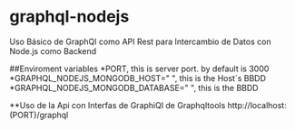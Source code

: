 # graphql-nodejs
Uso Básico de GraphQl como API Rest para Intercambio de Datos con Node.js como Backend

##Enviroment variables
*PORT, this is server port. by default is 3000 
*GRAPHQL_NODEJS_MONGODB_HOST=" ", this is the Host´s BBDD 
*GRAPHQL_NODEJS_MONGODB_DATABASE=" ", this is the BBDD

**Uso de la Api con Interfas de GraphiQl de Graphqltools
http://localhost:(PORT)/graphql
